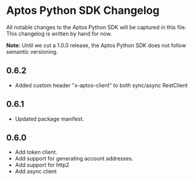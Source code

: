 # Aptos Python SDK Changelog

All notable changes to the Aptos Python SDK will be captured in this file. This changelog is written by hand for now.

**Note:** Until we cut a 1.0.0 release, the Aptos Python SDK does not follow semantic versioning.

## 0.6.2
- Added custom header "x-aptos-client" to both sync/async RestClient

## 0.6.1
- Updated package manifest.

## 0.6.0
- Add token client.
- Add support for generating account addresses.
- Add support for http2
- Add async client

